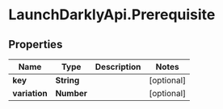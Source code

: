 # LaunchDarklyApi.Prerequisite

## Properties
Name | Type | Description | Notes
------------ | ------------- | ------------- | -------------
**key** | **String** |  | [optional] 
**variation** | **Number** |  | [optional] 


